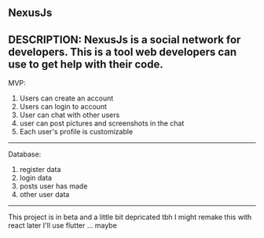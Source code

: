 NexusJs
--------------------

DESCRIPTION:
NexusJs is a social network for developers. This is a tool web developers can use to get help with their code.
-----------------------
MVP:
1. Users can create an account
2. Users can login to account
3. User can chat with other users
4. user can post pictures and screenshots in the chat
5. Each user's profile is customizable
-------------------------------------
Database:

1. register data
2. login data
3. posts user has made
4. other user data

----------------
This project is in beta
and a little bit depricated tbh
I might remake this with react later
I'll use flutter ... maybe
